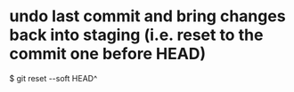 # undo last commit and bring changes back into staging (i.e. reset to the commit one before HEAD)
$ git reset --soft HEAD^
